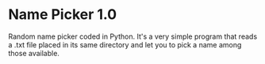 # Name Picker 1.0
Random name picker coded in Python. It's a very simple program that reads a .txt file placed in its same directory and let you to pick a name among those available.
